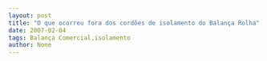 ```yaml
---
layout: post
title: "O que ocorreu fora dos cordões de isolamento do Balança Rolha"
date: 2007-02-04
tags: Balança Comercial,isolamento
author: None
---
```

 